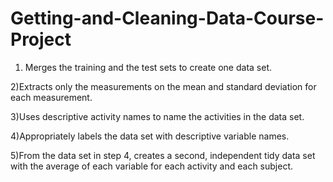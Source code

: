 # Getting-and-Cleaning-Data-Course-Project
1) Merges the training and the test sets to create one data set.

2)Extracts only the measurements on the mean and standard deviation for each measurement. 

3)Uses descriptive activity names to name the activities in the data set.

4)Appropriately labels the data set with descriptive variable names. 

5)From the data set in step 4, creates a second, independent tidy data set with the average of each variable for each activity and each subject.
